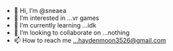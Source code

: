 - 👋 Hi, I’m @sneaea
- 👀 I’m interested in ...vr games
- 🌱 I’m currently learning ...idk
- 💞️ I’m looking to collaborate on ...nothing
- 📫 How to reach me ...haydenmoon3526@gmail.com

<!---
sneaea/sneaea is a ✨ special ✨ repository because its `README.md` (this file) appears on your GitHub profile.
You can click the Preview link to take a look at your changes.
--->
